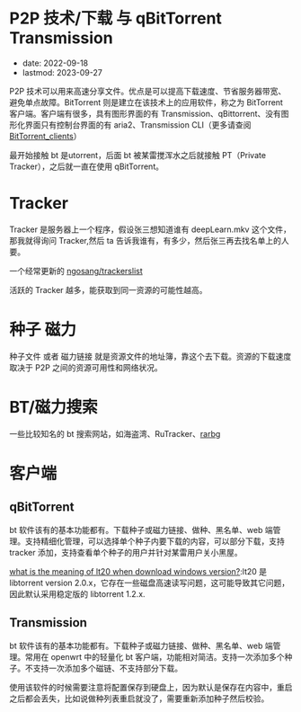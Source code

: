# P2P 技术/下载 与 qBitTorrent Transmission
- date: 2022-09-18
- lastmod: 2023-09-27

P2P 技术可以用来高速分享文件。优点是可以提高下载速度、节省服务器带宽、避免单点故障。BitTorrent 则是建立在该技术上的应用软件，称之为 BitTorrent 客户端。客户端有很多，具有图形界面的有 Transmission、qBittorrent、没有图形化界面只有控制台界面的有 aria2、Transmission CLI（更多请查阅[BitTorrent_clients](https://wiki.archlinux.org/title/List_of_applications/Internet#BitTorrent_clients)）

最开始接触 bt 是utorrent，后面 bt 被某雷搅浑水之后就接触 PT（Private Tracker），之后就一直在使用 qBitTorrent。

# Tracker

Tracker 是服务器上一个程序，假设张三想知道谁有 deepLearn.mkv 这个文件，那我就得询问 Tracker,然后 ta 告诉我谁有，有多少，然后张三再去找名单上的人要。

一个经常更新的 [ngosang/trackerslist ](https://github.com/ngosang/trackerslist)

活跃的 Tracker 越多，能获取到同一资源的可能性越高。

# 种子 磁力

种子文件 或者 磁力链接 就是资源文件的地址簿，靠这个去下载。资源的下载速度取决于 P2P 之间的资源可用性和网络状况。

# BT/磁力搜索

一些比较知名的 bt 搜索网站，如海盗湾、RuTracker、[rarbg](http://rarbggo.org)

# 客户端
## qBitTorrent

bt 软件该有的基本功能都有。下载种子或磁力链接、做种、黑名单、web 端管理。支持精细化管理，可以选择单个种子内要下载的内容，可以部分下载，支持 tracker 添加，支持查看单个种子的用户并针对某雷用户关小黑屋。

[what is the meaning of lt20 when download windows version?](https://github.com/qbittorrent/qBittorrent/discussions/19653):lt20 是libtorrent version 2.0.x，它存在一些磁盘高速读写问题，这可能导致其它问题，因此默认采用稳定版的 libtorrent 1.2.x.

## Transmission

bt 软件该有的基本功能都有。下载种子或磁力链接、做种、黑名单、web 端管理。常用在 openwrt 中的轻量化 bt 客户端，功能相对简洁。支持一次添加多个种子。不支持一次添加多个磁链、不支持部分下载。

使用该软件的时候需要注意将配置保存到硬盘上，因为默认是保存在内容中，重启之后都会丢失，比如说做种列表重启就没了，需要重新添加种子然后校验。
